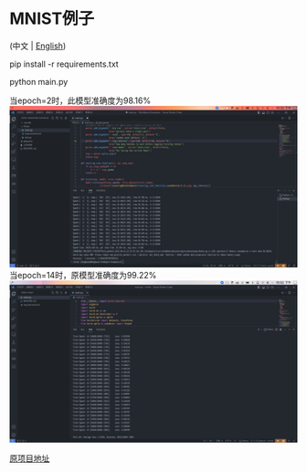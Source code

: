 # MNIST例子
(中文 | [English](Readme.md))

pip install -r requirements.txt

python main.py

当epoch=2时，此模型准确度为98.16%
![Minspore_Minist](../Pictures/Mnist/Mindspore_minist_example.png)
当epoch=14时，原模型准确度为99.22%
![Pytorch_Minist](../Pictures/Mnist/Pytorch_minist_example.png)

[原项目地址](https://github.com/pytorch/examples/tree/main/mnist)
